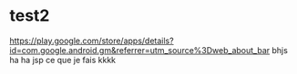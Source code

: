 # test2
https://play.google.com/store/apps/details?id=com.google.android.gm&referrer=utm_source%3Dweb_about_bar
bhjs
ha ha
jsp ce que je fais
kkkk
